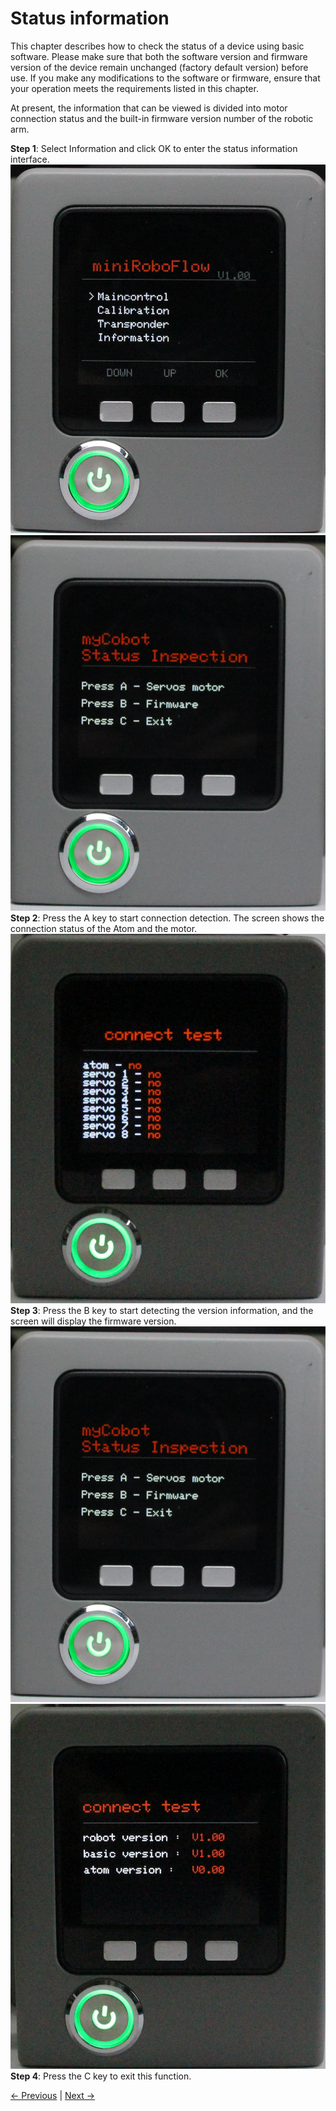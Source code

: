 # Status information

This chapter describes how to check the status of a device using basic software. Please make sure that both the software version and firmware version of the device remain unchanged (factory default version) before use. If you make any modifications to the software or firmware, ensure that your operation meets the requirements listed in this chapter.

At present, the information that can be viewed is divided into motor connection status and the built-in firmware version number of the robotic arm.

**Step 1**: Select Information and click OK to enter the status information interface.
![pic](../../../resources/4-FunctionsAndApplications/5-BasicFunctions/5.1-SystemInstructionsForUse/resources/main.jpg)
![pic](../../../resources/4-FunctionsAndApplications/5-BasicFunctions/5.1-SystemInstructionsForUse/resources/information.jpg)
**Step 2**: Press the A key to start connection detection. The screen shows the connection status of the Atom and the motor.
![pic](../../../resources/4-FunctionsAndApplications/5-BasicFunctions/5.1-SystemInstructionsForUse/resources/servoconnect.jpg)
**Step 3**: Press the B key to start detecting the version information, and the screen will display the firmware version.
![pic](../../../resources/4-FunctionsAndApplications/5-BasicFunctions/5.1-SystemInstructionsForUse/resources/information.jpg)
![pic](../../../resources/4-FunctionsAndApplications/5-BasicFunctions/5.1-SystemInstructionsForUse/resources/firmware.jpg)
**Step 4**: Press the C key to exit this function.

[← Previous](./5.1.4-transponder.md) | [Next →](./5.1.6-flash.md)